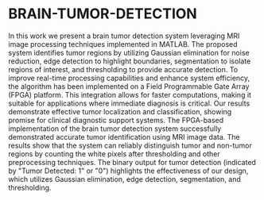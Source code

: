 # BRAIN-TUMOR-DETECTION
In this work we present a brain tumor detection system leveraging MRI image processing techniques implemented in MATLAB. The proposed system identifies tumor regions by utilizing Gaussian elimination for noise reduction, edge detection to highlight boundaries, segmentation to isolate regions of interest, and thresholding to provide accurate detection. To improve real-time processing capabilities and enhance system efficiency, the algorithm has been implemented on a Field Programmable Gate Array (FPGA) platform. This integration allows for faster computations, making it suitable for applications where immediate diagnosis is critical. Our results demonstrate effective tumor localization and classification, showing promise for clinical diagnostic support systems.
The FPGA-based implementation of the brain tumor detection system successfully demonstrated accurate tumor identification using MRI image data. The results show that the system can reliably distinguish tumor and non-tumor regions by counting the white pixels after thresholding and other preprocessing techniques. The binary output for tumor detection (indicated by "Tumor Detected: 1" or "0") highlights the effectiveness of our design, which utilizes Gaussian elimination, edge detection, segmentation, and thresholding.
